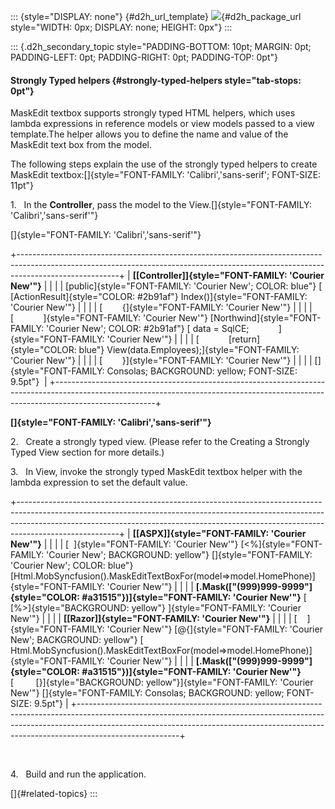 ::: {style="DISPLAY: none"}
[](ms-xhelp:///?Id=d2h_url_template){#d2h_url_template} ![](!package_url!){#d2h_package_url style="WIDTH: 0px; DISPLAY: none; HEIGHT: 0px"}
:::

::: {.d2h_secondary_topic style="PADDING-BOTTOM: 10pt; MARGIN: 0pt; PADDING-LEFT: 0pt; PADDING-RIGHT: 0pt; PADDING-TOP: 0pt"}
#### Strongly Typed helpers {#strongly-typed-helpers style="tab-stops: 0pt"}

MaskEdit textbox supports strongly typed HTML helpers, which uses lambda expressions in reference models or view models passed to a view template.The helper allows you to define the name and value of the MaskEdit text box from the model.

The following steps explain the use of the strongly typed helpers to create MaskEdit textbox:[]{style="FONT-FAMILY: 'Calibri','sans-serif'; FONT-SIZE: 11pt"}

1.   In the **Controller**, pass the model to the View.[]{style="FONT-FAMILY: 'Calibri','sans-serif'"}

[]{style="FONT-FAMILY: 'Calibri','sans-serif'"} 

+-------------------------------------------------------------------------------------------------------------------------------------------------------------------------------------+
| **[\[Controller\]]{style="FONT-FAMILY: 'Courier New'"}**                                                                                                                            |
|                                                                                                                                                                                     |
| [public]{style="FONT-FAMILY: 'Courier New'; COLOR: blue"} [ [ActionResult]{style="COLOR: #2b91af"} Index()]{style="FONT-FAMILY: 'Courier New'"}                                     |
|                                                                                                                                                                                     |
| [        {]{style="FONT-FAMILY: 'Courier New'"}                                                                                                                                     |
|                                                                                                                                                                                     |
| [            ]{style="FONT-FAMILY: 'Courier New'"} [Northwind]{style="FONT-FAMILY: 'Courier New'; COLOR: #2b91af"} [ data = SqlCE;            ]{style="FONT-FAMILY: 'Courier New'"} |
|                                                                                                                                                                                     |
| [            [return]{style="COLOR: blue"} View(data.Employees);]{style="FONT-FAMILY: 'Courier New'"}                                                                               |
|                                                                                                                                                                                     |
| [        }]{style="FONT-FAMILY: 'Courier New'"}                                                                                                                                     |
|                                                                                                                                                                                     |
| []{style="FONT-FAMILY: Consolas; BACKGROUND: yellow; FONT-SIZE: 9.5pt"}                                                                                                             |
+-------------------------------------------------------------------------------------------------------------------------------------------------------------------------------------+

**[]{style="FONT-FAMILY: 'Calibri','sans-serif'"}**  

2.   Create a strongly typed view. (Please refer to the Creating a Strongly Typed View section for more details.)

3.   In View, invoke the strongly typed MaskEdit textbox helper with the lambda expression to set the default value.

+-------------------------------------------------------------------------------------------------------------------------------------------------------------------------------------------------------------------------------------------------------------------+
| **[\[ASPX\]]{style="FONT-FAMILY: 'Courier New'"}**                                                                                                                                                                                                                |
|                                                                                                                                                                                                                                                                   |
| [  ]{style="FONT-FAMILY: 'Courier New'"} [\<%]{style="FONT-FAMILY: 'Courier New'; BACKGROUND: yellow"} []{style="FONT-FAMILY: 'Courier New'; COLOR: blue"} [Html.MobSyncfusion().MaskEditTextBoxFor(model=\>model.HomePhone)]{style="FONT-FAMILY: 'Courier New'"} |
|                                                                                                                                                                                                                                                                   |
| **[.Mask([\"(999)999-9999\"]{style="COLOR: #a31515"})]{style="FONT-FAMILY: 'Courier New'"}** [ [%\>]{style="BACKGROUND: yellow"} ]{style="FONT-FAMILY: 'Courier New'"}                                                                                            |
|                                                                                                                                                                                                                                                                   |
| **[\[Razor\]]{style="FONT-FAMILY: 'Courier New'"}**                                                                                                                                                                                                               |
|                                                                                                                                                                                                                                                                   |
| [    ]{style="FONT-FAMILY: 'Courier New'"} [\@{]{style="FONT-FAMILY: 'Courier New'; BACKGROUND: yellow"} [ Html.MobSyncfusion().MaskEditTextBoxFor(model=\>model.HomePhone)]{style="FONT-FAMILY: 'Courier New'"}                                                  |
|                                                                                                                                                                                                                                                                   |
| **[.Mask([\"(999)999-9999\"]{style="COLOR: #a31515"})]{style="FONT-FAMILY: 'Courier New'"}** [         [}]{style="BACKGROUND: yellow"}]{style="FONT-FAMILY: 'Courier New'"} []{style="FONT-FAMILY: Consolas; BACKGROUND: yellow; FONT-SIZE: 9.5pt"}               |
+-------------------------------------------------------------------------------------------------------------------------------------------------------------------------------------------------------------------------------------------------------------------+

 

4.   Build and run the application.

[]{#related-topics}
:::
